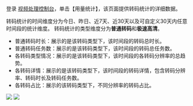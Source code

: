 登录 [视频处理控制台](https://console.cloud.tencent.com/mps)，单击【用量统计】，该页面提供转码统计的详细数据。

转码统计的时间维度分为今日、昨日、近7天、近30天以及可自定义30天内任意时间段的统计维度。
转码统计的类型维度分为**普通转码**和**极速高清**。

+ 普通转码时长：展示的是该转码类型下，该时间段的转码总时长。
+ 普通转码任务数：展示的是该转码类型下，该时间段的转码总任务数。
+ 各转码类型情况：展示的是该转码类型下，该时间段的各转码分辨率的总趋势。
+ 各转码详情：展示的是该转码类型下，该时间段的转码详情，包含转码分辨率、转码时长及转码任务数。
+ 各转码占比：展示的该转码类型下，不同分辨率的转码占比。

![](https://main.qcloudimg.com/raw/25241ebf61f3f52a1aa904835a79a327.png)
![](https://main.qcloudimg.com/raw/23ce39b71054f2ca9d28a6ee6f72b358.png)
